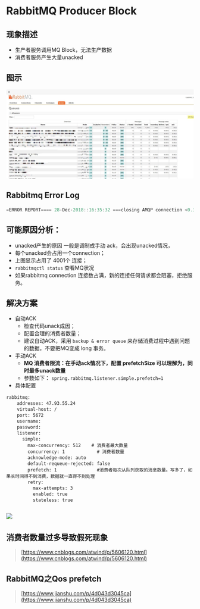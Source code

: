 # RabbitMQ  Producer Block

## 现象描述

* 生产者服务调用MQ Block，无法生产数据
* 消费者服务产生大量unacked

## 图示

![](../.gitbook/assets/image-15.png)

## Rabbitmq Error Log

```java
=ERROR REPORT==== 28-Dec-2018::16:35:32 ===closing AMQP connection <0.31835.3203> (10.1.30.123:24853 -> 10.1.1.47:5672):{writer,send_failed,{error,closed}}
```

## 可能原因分析：

* unacked产生的原因 一般是调制成手动 ack，会出现unacked情况，
* 每个unacked会占用一个connection；
* 上图显示占用了 4001个 连接；
* `rabbitmqctl status`  查看MQ状况
* 如果rabbitmq connection 连接数占满，新的连接任何请求都会阻塞，拒绝服务。

## 解决方案

* 自动ACK
  * 检查代码unack成因；
  * 配置合理的消费者数量； 
  * 建议自动ACK，采用  `backup & error queue`  来存储消费过程中遇到问题的数据，不要把MQ变成 long 事务。
* 手动ACK
  * **MQ 消费者限流：在手动ack情况下，配置 prefetchSize 可以理解为，同时最多unack数量**
  * 参数如下：  `spring.rabbitmq.listener.simple.prefetch=1` 
* 具体配置

```text
rabbitmq:
    addresses: 47.93.55.24
    virtual-host: /
    port: 5672
    username:
    password:
    listener:
      simple:
        max-concurrency: 512    # 消费者最大数量
        concurrency: 1            # 消费者数量
        acknowledge-mode: auto
        default-requeue-rejected: false
        prefetch: 1               #消费者每次从队列获取的消息数量。写多了，如果长时间得不到消费，数据就一直得不到处理
        retry:
          max-attempts: 3
          enabled: true
          stateless: true
```

```text

```

![](cid:2DD19241-144F-45D2-AAF1-E8F848EB8E9B)

## 消费者数量过多导致假死现象

> [https://www.cnblogs.com/atwind/p/5606120.html](https://www.cnblogs.com/atwind/p/5606120.html)

## RabbitMQ之Qos prefetch

> [https://www.jianshu.com/p/4d043d3045ca](https://www.jianshu.com/p/4d043d3045ca)

